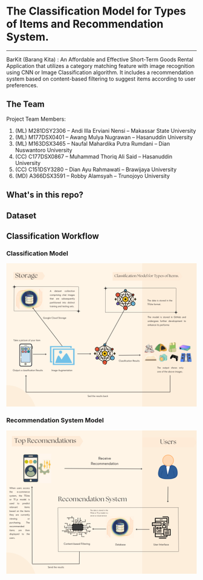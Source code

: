 # The Classification Model for Types of Items and Recommendation System.
---

BarKit (Barang Kita) : An Affordable and Effective Short-Term Goods Rental Application that utilizes a category matching feature with image recognition using CNN or Image Classification algorithm. It includes a recommendation system based on content-based filtering to suggest items according to user preferences.

## The Team
Project Team Members:
1. (ML) M281DSY2306 – Andi Illa Erviani Nensi – Makassar State University 
2. (ML) M177DSX0401 – Awang Mulya Nugrawan –  Hasanuddin University 
3. (ML) M163DSX3465 – Naufal Mahardika Putra Rumdani – Dian Nuswantoro University 
4. (CC) C177DSX0867 – Muhammad Thoriq Ali Said – Hasanuddin University 
5. (CC) C151DSY3280 – Dian Ayu Rahmawati – Brawijaya University 
6. (MD) A366DSX3591 – Robby Alamsyah – Trunojoyo University

## What's in this repo?

## Dataset

## Classification Workflow
### Classification Model
![Model Classification](Images/Classification.png)
### Recommendation System Model
![Recomenndation System](Images/Recomendation%20System.png)